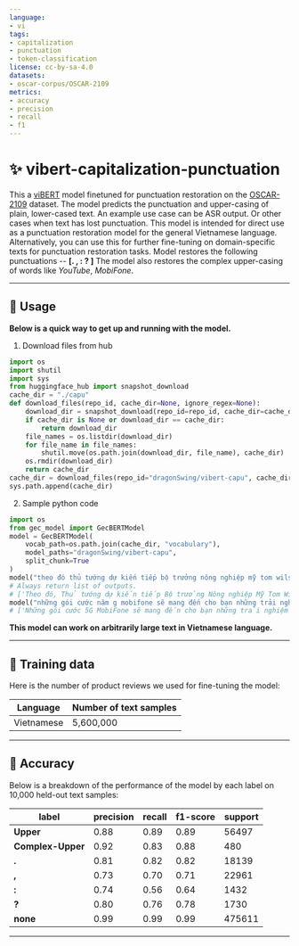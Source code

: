 ```yaml
---
language:
- vi
tags:
- capitalization
- punctuation
- token-classification
license: cc-by-sa-4.0
datasets:
- oscar-corpus/OSCAR-2109
metrics:
- accuracy
- precision
- recall
- f1
---
```

# ✨ vibert-capitalization-punctuation
This a [viBERT](https://huggingface.co/FPTAI/vibert-base-cased) model finetuned for punctuation restoration on the [OSCAR-2109](https://huggingface.co/datasets/oscar-corpus/OSCAR-2109) dataset. 
The model predicts the punctuation and upper-casing of plain, lower-cased text. An example use case can be ASR output. Or other cases when text has lost punctuation.
This model is intended for direct use as a punctuation restoration model for the general Vietnamese language. Alternatively, you can use this for further fine-tuning on domain-specific texts for punctuation restoration tasks.
Model restores the following punctuations -- **[. , : ? ]**
The model also restores the complex upper-casing of words like *YouTube*, *MobiFone*.

-----------------------------------------------
## 🚋 Usage

**Below is a quick way to get up and running with the model.**
1. Download files from hub  
```python
import os
import shutil
import sys
from huggingface_hub import snapshot_download
cache_dir = "./capu"
def download_files(repo_id, cache_dir=None, ignore_regex=None):
    download_dir = snapshot_download(repo_id=repo_id, cache_dir=cache_dir, ignore_regex=ignore_regex)
    if cache_dir is None or download_dir == cache_dir:
        return download_dir
    file_names = os.listdir(download_dir)
    for file_name in file_names:
        shutil.move(os.path.join(download_dir, file_name), cache_dir)
    os.rmdir(download_dir)
    return cache_dir
cache_dir = download_files(repo_id="dragonSwing/vibert-capu", cache_dir=cache_dir, ignore_regex=["*.json", "*.bin"])
sys.path.append(cache_dir)
```
2. Sample python code  
```python
import os
from gec_model import GecBERTModel
model = GecBERTModel(
    vocab_path=os.path.join(cache_dir, "vocabulary"),
    model_paths="dragonSwing/vibert-capu",
    split_chunk=True
)
model("theo đó thủ tướng dự kiến tiếp bộ trưởng nông nghiệp mỹ tom wilsack bộ trưởng thương mại mỹ gina raimondo bộ trưởng tài chính janet yellen gặp gỡ thượng nghị sĩ patrick leahy và một số nghị sĩ mỹ khác")
# Always return list of outputs.
# ['Theo đó, Thủ tướng dự kiến tiếp Bộ trưởng Nông nghiệp Mỹ Tom Wilsack, Bộ trưởng Thương mại Mỹ Gina Raimondo, Bộ trưởng Tài chính Janet Yellen, gặp gỡ Thượng nghị sĩ Patrick Leahy và một số nghị sĩ Mỹ khác.']
model("những gói cước năm g mobifone sẽ mang đến cho bạn những trải nghiệm mới lạ trên cả tuyệt vời so với mạng bốn g thì tốc độ truy cập mạng 5 g mobifone được nhận định là siêu đỉnh với mức truy cập nhanh gấp 10 lần")
# ['Những gói cước 5G MobiFone sẽ mang đến cho bạn những trải nghiệm mới lạ trên cả tuyệt vời. So với mạng 4G thì tốc độ truy cập mạng 5G MobiFone được nhận định là siêu đỉnh với mức truy cập nhanh gấp 10 lần.']
```
**This model can work on arbitrarily large text in Vietnamese language.**

-----------------------------------------------
## 📡 Training data
Here is the number of product reviews we used for fine-tuning the model:

| Language | Number of text samples |
| --- | --- |
| Vietnamese  | 5,600,000  |

-----------------------------------------------
## 🎯 Accuracy
Below is a breakdown of the performance of the model by each label on 10,000 held-out text samples:

|  label    |   precision  |  recall | f1-score  | support |
| --- | --- | --- | --- | --- |
|     **Upper**    |   0.88       | 0.89    |  0.89     |  56497   |
|     **Complex-Upper**    |   0.92       | 0.83    |  0.88     |   480   |
|     **.**    |   0.81       | 0.82    |  0.82     | 18139   |
|    **,**    |   0.73       | 0.70    |  0.71     | 22961   |
|     **:**    |   0.74       | 0.56    |  0.64     |   1432   |
|     **?**    |   0.80       | 0.76    |  0.78     |   1730   |
|     **none**    |   0.99       | 0.99    |  0.99     |475611   |
-----------------------------------------------
